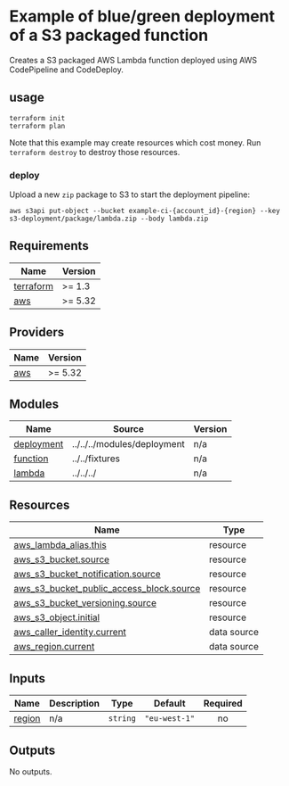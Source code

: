 # Example of blue/green deployment of a S3 packaged function

Creates a S3 packaged AWS Lambda function deployed using AWS CodePipeline and CodeDeploy.

## usage

```
terraform init
terraform plan
```

Note that this example may create resources which cost money. Run `terraform destroy` to destroy those resources.

### deploy

Upload a new `zip` package to S3 to start the deployment pipeline:

```shell
aws s3api put-object --bucket example-ci-{account_id}-{region} --key s3-deployment/package/lambda.zip --body lambda.zip
```

<!-- BEGINNING OF PRE-COMMIT-TERRAFORM DOCS HOOK -->
## Requirements

| Name | Version |
|------|---------|
| <a name="requirement_terraform"></a> [terraform](#requirement\_terraform) | >= 1.3 |
| <a name="requirement_aws"></a> [aws](#requirement\_aws) | >= 5.32 |

## Providers

| Name | Version |
|------|---------|
| <a name="provider_aws"></a> [aws](#provider\_aws) | >= 5.32 |

## Modules

| Name | Source | Version |
|------|--------|---------|
| <a name="module_deployment"></a> [deployment](#module\_deployment) | ../../../modules/deployment | n/a |
| <a name="module_function"></a> [function](#module\_function) | ../../fixtures | n/a |
| <a name="module_lambda"></a> [lambda](#module\_lambda) | ../../../ | n/a |

## Resources

| Name | Type |
|------|------|
| [aws_lambda_alias.this](https://registry.terraform.io/providers/hashicorp/aws/latest/docs/resources/lambda_alias) | resource |
| [aws_s3_bucket.source](https://registry.terraform.io/providers/hashicorp/aws/latest/docs/resources/s3_bucket) | resource |
| [aws_s3_bucket_notification.source](https://registry.terraform.io/providers/hashicorp/aws/latest/docs/resources/s3_bucket_notification) | resource |
| [aws_s3_bucket_public_access_block.source](https://registry.terraform.io/providers/hashicorp/aws/latest/docs/resources/s3_bucket_public_access_block) | resource |
| [aws_s3_bucket_versioning.source](https://registry.terraform.io/providers/hashicorp/aws/latest/docs/resources/s3_bucket_versioning) | resource |
| [aws_s3_object.initial](https://registry.terraform.io/providers/hashicorp/aws/latest/docs/resources/s3_object) | resource |
| [aws_caller_identity.current](https://registry.terraform.io/providers/hashicorp/aws/latest/docs/data-sources/caller_identity) | data source |
| [aws_region.current](https://registry.terraform.io/providers/hashicorp/aws/latest/docs/data-sources/region) | data source |

## Inputs

| Name | Description | Type | Default | Required |
|------|-------------|------|---------|:--------:|
| <a name="input_region"></a> [region](#input\_region) | n/a | `string` | `"eu-west-1"` | no |

## Outputs

No outputs.
<!-- END OF PRE-COMMIT-TERRAFORM DOCS HOOK -->
